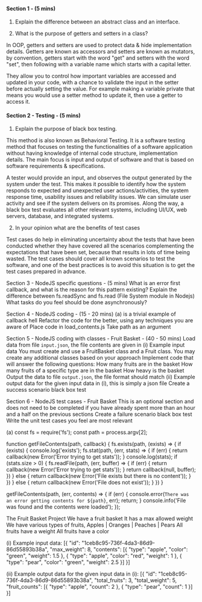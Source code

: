 #### Section 1 - (5 mins)
1. Explain the difference between an abstract class and an interface.
  
2. What is the purpose of getters and setters in a class?

In OOP, getters and setters are used to protect data & hide implementation details. Getters are known as accessors and setters are known as mutators, by convention, getters start with the word "get" and setters with the word "set", then following with a variable name which starts with a capital letter. 

They allow you to control how important variables are accessed and updated in your code, with a chance to validate the input in the setter before actually setting the value. For example making a variable private that means you would use a setter method to update it, then use a getter to access it.
	
#### Section 2 - Testing - (5 mins)
1. Explain the purpose of black box testing.
 
This method is also known as Behavioral Testing. It is a software testing method that focuses on testing the functionalities of a software application without having knowledge of internal code structure, implementation details. The main focus is input and output of software and that is based on software requirements & specifications.

A tester would provide an input, and observes the output generated by the system under the test. This makes it possible to identify how the system responds to expected and unexpected user actions/activities, the system response time, usability issues and reliability issues. We can simulate user activity and see if the system delivers on its promises. Along the way, a black box test evaluates all other relevant systems, including UI/UX, web servers, database, and integrated systems.

2. In your opinion what are the benefits of test cases

Test cases do help in eliminating uncertainty about the tests that have been conducted whether they have covered all the scenarios complementing the expectations that have been set, because that results in lots of time being wasted. The test cases should cover all known scenarios to test the software, and one of the best practices is to avoid this situation is to get the test cases prepared in advance.


Section 3 - NodeJS specific questions - (5 mins)
What is an error first callback, and what is the reason for this pattern existing?
Explain the difference between fs.readSync and fs.read (File System module in Nodejs)
What tasks do you feel should be done asynchronously?

Section 4 - NodeJS coding - (15 - 20 mins)
(a) is a trivial example of callback hell
Refactor the code for the better, using any techniques you are aware of
Place code in load_contents.js
Take path as an argument

Section 5 - NodeJS coding with classes - Fruit Basket - (40 - 50 mins)
Load data from file `input.json`, the file contents are given in (i) Example input data
You must create and use a FruitBasket class and a Fruit class.
You may create any additional classes based on your approach 
Implement code that will answer the following questions:
How many fruits are in the basket
How many fruits of a specific type are in the basket
How heavy is the basket
Output the data to file `output.json`, the file format should match (ii) Example output data for the given input data in (i), this is simply a json file
Create a success scenario black box test


Section 6 - NodeJS test cases - Fruit Basket 
This is an optional section and does not need to be completed if you have already spent more than an hour and a half on the previous sections
Create a failure scenario black box test
Write the unit test cases you feel are most relevant









(a)
const fs = require('fs');
const path = process.argv[2];

function getFileContents(path, callback) {
  fs.exists(path, (exists) => {
    if (exists) {
      console.log('exists');
      fs.stat(path, (err, stats) => {
        if (err) {
          return callback(new Error('Error trying to get stats'));
        }
        console.log(stats);
        if (stats.size > 0) {
          fs.readFile(path, (err, buffer) => {
            if (err) {
              return callback(new Error('Error trying to get stats'));
            }
            return callback(null, buffer);
          })
        } else {
          return callback(new Error('File exists but there is no content'));
        }
      })
    } else {
      return callback(new Error('File does not exist'));
    }
  })
}


getFileContents(path, (err, contents) => {
  if (err) {
    console.error(`There was an error getting contents for ${path}`, err);
    return;
  }
  console.info('File was found and the contents were loaded');
});


The Fruit Basket Project
We have a fruit basket
It has a max allowed weight
We have various types of fruits, Apples | Oranges | Peaches | Pears
All fruits have a weight
All fruits have a color

(i) Example input data:
[{
  "id": "1ceb8c95-736f-4da3-86d9-86d55893b38a",
  "max_weight": 8,
  "contents": [{
    "type": "apple",
    "color": "green",
    "weight": 1.5
  }, {
    "type": "apple",
    "color": "red",
    "weight": 1
  }, {
    "type": "pear",
    "color": "green",
    "weight": 2.5
  }]
}]


(ii) Example output data for the given input data in (i):
[{
  "id": "1ceb8c95-736f-4da3-86d9-86d55893b38a",
  "total_fruits": 3,
  "total_weight": 5,
  "fruit_counts": [{
    "type": "apple",
    "count": 2
  }, {
    "type": "pear",
    "count": 1
  }]
}]
